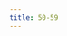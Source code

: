 ```yaml
---
title: 50-59
---
```


<c-phrase>
	<c-number number="50" alt="fifty"></c-number>
	<c-number number="51" alt="fifty one"></c-number>
	<c-number number="52" alt="fifty two"></c-number>
	<c-number number="53" alt="fifty three"></c-number>
	<c-number number="54" alt="fifty four"></c-number>
	<c-number number="55" alt="fifty five"></c-number>
	<c-number number="56" alt="fifty six"></c-number>
	<c-number number="57" alt="fifty seven"></c-number>
	<c-number number="58" alt="fifty eight"></c-number>
	<c-number number="59" alt="fifty nine"></c-number>
</c-phrase>
